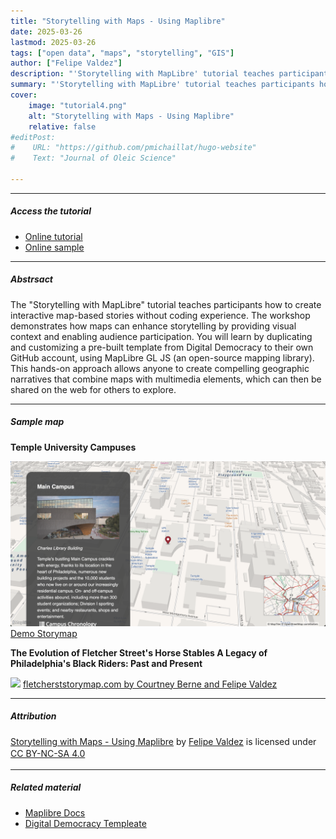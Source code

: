 ```yaml
---
title: "Storytelling with Maps - Using Maplibre" 
date: 2025-03-26
lastmod: 2025-03-26
tags: ["open data", "maps", "storytelling", "GIS"]
author: ["Felipe Valdez"]
description: "'Storytelling with MapLibre' tutorial teaches participants how to create interactive map-based stories without coding experience." 
summary: "'Storytelling with MapLibre' tutorial teaches participants how to create interactive map-based stories without coding experience." 
cover:
    image: "tutorial4.png"
    alt: "Storytelling with Maps - Using Maplibre"
    relative: false
#editPost:
#    URL: "https://github.com/pmichaillat/hugo-website"
#    Text: "Journal of Oleic Science"

---
```


---

##### Access the tutorial

+ [Online tutorial](https://felipevaldez.com/storytelling_maplibre_workshop/)
+ [Online sample](https://felipevaldez.com/maplibre-storymap_demoTU/)

---

##### Abstrsact

The "Storytelling with MapLibre" tutorial teaches participants how to create interactive map-based stories without coding experience. The workshop demonstrates how maps can enhance storytelling by providing visual context and enabling audience participation. You will learn by duplicating and customizing a pre-built template from Digital Democracy to their own GitHub account, using MapLibre GL JS (an open-source mapping library). This hands-on approach allows anyone to create compelling geographic narratives that combine maps with multimedia elements, which can then be shared on the web for others to explore.

---

##### Sample map

**Temple University Campuses**

![](result4.png)
[Demo Storymap](https://felipevaldez.com/maplibre-storymap_demoTU/)

**The Evolution of Fletcher Street's Horse Stables A Legacy of Philadelphia's Black Riders: Past and Present**

![](Untitled.gif)
[fletcherststorymap.com by Courtney Berne and Felipe Valdez](https://fletcherststorymap.com/)

---

##### Attribution

<p xmlns:cc="http://creativecommons.org/ns#" xmlns:dct="http://purl.org/dc/terms/">
  <a property="dct:title" rel="cc:attributionURL" href="https://felipevaldez.com/storytelling_maplibre_workshop/">Storytelling with Maps - Using Maplibre</a> by
  <a rel="cc:attributionURL dct:creator" property="cc:attributionName" href="https://felipevaldez.com/">Felipe Valdez</a> is licensed under 
  <a href="https://creativecommons.org/licenses/by-nc-sa/4.0/?ref=chooser-v1" target="_blank" rel="license noopener noreferrer" style="display:inline-flex; align-items:center;">
    CC BY-NC-SA 4.0
    <img style="height:22px; margin-left:3px;" src="https://mirrors.creativecommons.org/presskit/icons/cc.svg?ref=chooser-v1" alt="">
    <img style="height:22px; margin-left:3px;" src="https://mirrors.creativecommons.org/presskit/icons/by.svg?ref=chooser-v1" alt="">
    <img style="height:22px; margin-left:3px;" src="https://mirrors.creativecommons.org/presskit/icons/nc.svg?ref=chooser-v1" alt="">
    <img style="height:22px; margin-left:3px;" src="https://mirrors.creativecommons.org/presskit/icons/sa.svg?ref=chooser-v1" alt="">
  </a>
</p>

---

##### Related material

+ [Maplibre Docs](https://maplibre.org/)
+ [Digital Democracy Templeate](https://github.com/digidem/maplibre-storymap)


